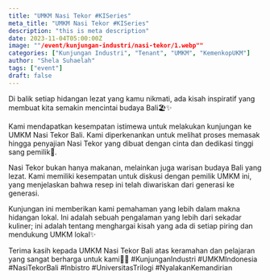 ```yaml
---
title: "UMKM Nasi Tekor #KISeries"
meta_title: "UMKM Nasi Tekor #KISeries"
description: "this is meta description"
date: 2023-11-04T05:00:00Z
image: ""/event/kunjungan-industri/nasi-tekor/1.webp""
categories: ["Kunjungan Industri", "Tenant", "UMKM", "KemenkopUKM"]
author: "Shela Suhaelah"
tags: ["event"]
draft: false
---
```


Di balik setiap hidangan lezat yang kamu nikmati, ada kisah inspiratif yang membuat kita semakin mencintai budaya Bali🏖✨

Kami mendapatkan kesempatan istimewa untuk melakukan kunjungan ke UMKM Nasi Tekor Bali. Kami diperkenankan untuk melihat proses memasak hingga penyajian Nasi Tekor yang dibuat dengan cinta dan dedikasi tinggi sang pemilik🤍.

Nasi Tekor bukan hanya makanan, melainkan juga warisan budaya Bali yang lezat. Kami memiliki kesempatan untuk diskusi dengan pemilik UMKM ini, yang menjelaskan bahwa resep ini telah diwariskan dari generasi ke generasi.

Kunjungan ini memberikan kami pemahaman yang lebih dalam makna hidangan lokal. Ini adalah sebuah pengalaman yang lebih dari sekadar kuliner; ini adalah tentang menghargai kisah yang ada di setiap piring dan mendukung UMKM lokal✨

Terima kasih kepada UMKM Nasi Tekor Bali atas keramahan dan pelajaran yang sangat berharga untuk kami🍜📌
#KunjunganIndustri #UMKMIndonesia #NasiTekorBali #Inbistro #UniversitasTrilogi #NyalakanKemandirian